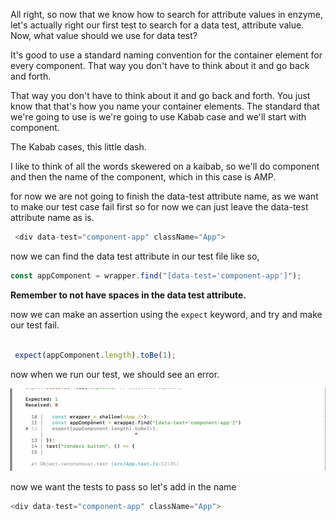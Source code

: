All right, so now that we know how to search for attribute values in enzyme, let's actually right
our first test to search for a data test, attribute value.
Now, what value should we use for data test?

It's good to use a standard naming convention for the container element for every component.
That way you don't have to think about it and go back and forth.

That way you don't have to think about it and go back and forth.
You just know that that's how you name your container elements.
The standard that we're going to use is we're going to use Kabab case and we'll start with component.

The Kabab cases, this little dash.

I like to think of all the words skewered on a kaibab, so we'll do component and then the name of the
component, which in this case is AMP.

for now we are not going to finish the data-test attribute name, as we want to make our test case fail first so for now we can just leave the data-test attribute name as is.

```js
 <div data-test="component-app" className="App">
```

now we can find the data test attribute in our test file like so,
```js
const appComponent = wrapper.find("[data-test='component-app']");
```

**Remember to not have spaces in the data test attribute.**

now we can make an assertion using the `expect` keyword, and try and make our test fail.

```js

 expect(appComponent.length).toBe(1);

 ```

 now when we run our test, we should see an error. 

 ![Failed Render Without Error](../tutorial-assets/Failed-Render-Without-Errors.png)

 now we want the tests to pass so let's add in the name
 
 ```js
 <div data-test="component-app" className="App">

 ```